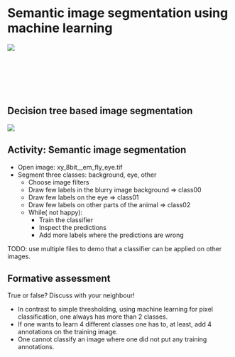 # Semantic image segmentation using machine learning

<img src='https://g.gravizo.com/svg?
 digraph G {
    shift [fontcolor=white,color=white];
    "intensity image" -> threshold;
    threshold -> "binary image";
    "binary image" -> "background value";
    "binary image" -> "foreground value";
    "intensity image" -> "machine learning";
    "annotations" -> "machine learning";
    "machine learning" -> "pixel class image";
    "pixel class image" -> "class00 value";
    "pixel class image" -> "class01 value";
    "pixel class image" -> "class.. value";
    "pixel class image" -> "class C value";
 }
'/>


&nbsp;

&nbsp;

&nbsp;

## Decision tree based image segmentation

<img src='https://g.gravizo.com/svg?
 digraph G {
    shift [fontcolor=white,color=white];
    "Intensity image" -> "filter00 image" -> "Decision tree(s)";
    "Intensity image" -> "filter01 image" -> "Decision tree(s)";
    "Intensity image" -> "filter02 image" -> "Decision tree(s)";
    "Intensity image" -> "filter.. image" -> "Decision tree(s)";
    "Intensity image" -> "filter F image" -> "Decision tree(s)";
    "Annotations" -> "Decision trees(s)"
    "Decision tree(s)" -> "class00 (probability) image";
    "Decision tree(s)" -> "class01 (probability) image";
    "Decision tree(s)" -> "class.. (probability) image";
    "Decision tree(s)" -> "class C (probability) image";
 }
'/>

## Activity: Semantic image segmentation

- Open image: xy_8bit__em_fly_eye.tif
- Segment three classes: background, eye, other
	- Choose image filters
	- Draw few labels in the blurry image background => class00
	- Draw few labels on the eye => class01
	- Draw few labels on other parts of the animal => class02
	- While( not happy):
		- Train the classifier
 		- Inspect the predictions
		- Add more labels where the predictions are wrong

TODO: use multiple files to demo that a classifier can be applied on other images.

## Formative assessment

True or false? Discuss with your neighbour!

- In contrast to simple thresholding, using machine learning for pixel classification, one always has more than 2 classes.
- If one wants to learn 4 different classes one has to, at least, add 4 annotations on the training image.
- One cannot classify an image where one did not put any training annotations.

